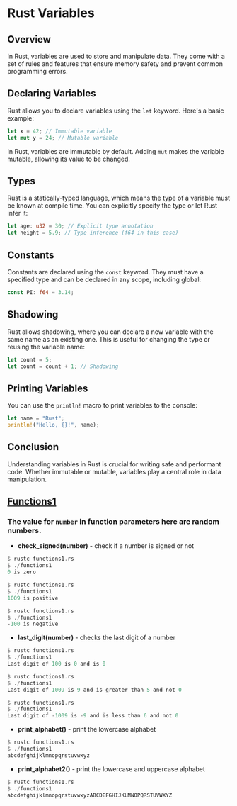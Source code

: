 # Rust Variables

## Overview

In Rust, variables are used to store and manipulate data. They come with a set of rules and features that ensure memory safety and prevent common programming errors.

## Declaring Variables

Rust allows you to declare variables using the `let` keyword. Here's a basic example:

```rust
let x = 42; // Immutable variable
let mut y = 24; // Mutable variable
```

In Rust, variables are immutable by default. Adding `mut` makes the variable mutable, allowing its value to be changed.

## Types
Rust is a statically-typed language, which means the type of a variable must be known at compile time. You can explicitly specify the type or let Rust infer it:

```rust
let age: u32 = 30; // Explicit type annotation
let height = 5.9; // Type inference (f64 in this case)
```

## Constants
Constants are declared using the `const` keyword. They must have a specified type and can be declared in any scope, including global:

```rust
const PI: f64 = 3.14;
```

## Shadowing
Rust allows shadowing, where you can declare a new variable with the same name as an existing one. This is useful for changing the type or reusing the variable name:

```rust
let count = 5;
let count = count + 1; // Shadowing
```

## Printing Variables
You can use the `println!` macro to print variables to the console:

```rust
let name = "Rust";
println!("Hello, {}!", name);
```

## Conclusion
Understanding variables in Rust is crucial for writing safe and performant code. Whether immutable or mutable, variables play a central role in data manipulation.


## [Functions1](./src/functions1.rs)
### The value for `number` in function parameters here are random numbers.
- **check_signed(number)** - check if a number is signed or not
```rust
$ rustc functions1.rs
$ ./functions1
0 is zero

$ rustc functions1.rs
$ ./functions1
1009 is positive

$ rustc functions1.rs
$ ./functions1
-100 is negative
```
- **last_digit(number)** - checks the last digit of a number
```rust
$ rustc functions1.rs
$ ./functions1
Last digit of 100 is 0 and is 0

$ rustc functions1.rs
$ ./functions1
Last digit of 1009 is 9 and is greater than 5 and not 0

$ rustc functions1.rs
$ ./functions1
Last digit of -1009 is -9 and is less than 6 and not 0
```

- **print_alphabet()** - print the lowercase alphabet
```rust
$ rustc functions1.rs
$ ./functions1
abcdefghijklmnopqrstuvwxyz
```

- **print_alphabet2()** - print the lowercase and uppercase alphabet
```rust
$ rustc functions1.rs
$ ./functions1
abcdefghijklmnopqrstuvwxyzABCDEFGHIJKLMNOPQRSTUVWXYZ
```
